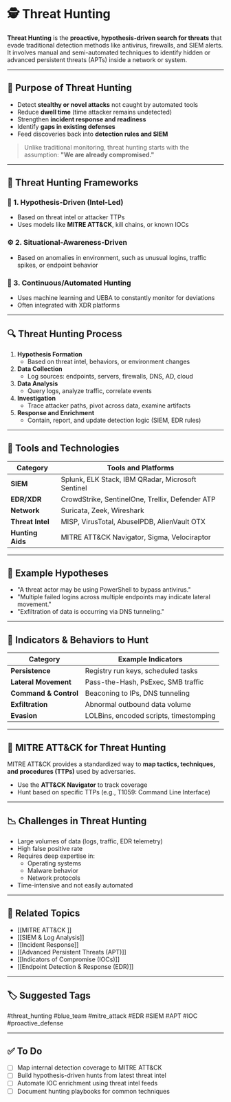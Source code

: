 # 🕵️ Threat Hunting

**Threat Hunting** is the **proactive, hypothesis-driven search for threats** that evade traditional detection methods like antivirus, firewalls, and SIEM alerts. It involves manual and semi-automated techniques to identify hidden or advanced persistent threats (APTs) inside a network or system.

---

## 🎯 Purpose of Threat Hunting

- Detect **stealthy or novel attacks** not caught by automated tools
- Reduce **dwell time** (time attacker remains undetected)
- Strengthen **incident response and readiness**
- Identify **gaps in existing defenses**
- Feed discoveries back into **detection rules and SIEM**

> Unlike traditional monitoring, threat hunting starts with the assumption: **"We are already compromised."**

---

## 🧱 Threat Hunting Frameworks

### 🧠 1. Hypothesis-Driven (Intel-Led)
- Based on threat intel or attacker TTPs
- Uses models like **MITRE ATT&CK**, kill chains, or known IOCs

### ⚙️ 2. Situational-Awareness-Driven
- Based on anomalies in environment, such as unusual logins, traffic spikes, or endpoint behavior

### 🔁 3. Continuous/Automated Hunting
- Uses machine learning and UEBA to constantly monitor for deviations
- Often integrated with XDR platforms

---

## 🔍 Threat Hunting Process

1. **Hypothesis Formation**
   - Based on threat intel, behaviors, or environment changes
2. **Data Collection**
   - Log sources: endpoints, servers, firewalls, DNS, AD, cloud
3. **Data Analysis**
   - Query logs, analyze traffic, correlate events
4. **Investigation**
   - Trace attacker paths, pivot across data, examine artifacts
5. **Response and Enrichment**
   - Contain, report, and update detection logic (SIEM, EDR rules)

---

## 🧰 Tools and Technologies

| Category       | Tools and Platforms                          |
|----------------|-----------------------------------------------|
| **SIEM**       | Splunk, ELK Stack, IBM QRadar, Microsoft Sentinel |
| **EDR/XDR**    | CrowdStrike, SentinelOne, Trellix, Defender ATP |
| **Network**    | Suricata, Zeek, Wireshark                     |
| **Threat Intel**| MISP, VirusTotal, AbuseIPDB, AlienVault OTX   |
| **Hunting Aids**| MITRE ATT&CK Navigator, Sigma, Velociraptor   |

---

## 📘 Example Hypotheses

- "A threat actor may be using PowerShell to bypass antivirus."
- "Multiple failed logins across multiple endpoints may indicate lateral movement."
- "Exfiltration of data is occurring via DNS tunneling."

---

## 🔐 Indicators & Behaviors to Hunt

| Category         | Example Indicators                          |
|------------------|---------------------------------------------|
| **Persistence**  | Registry run keys, scheduled tasks          |
| **Lateral Movement** | Pass-the-Hash, PsExec, SMB traffic        |
| **Command & Control** | Beaconing to IPs, DNS tunneling          |
| **Exfiltration** | Abnormal outbound data volume               |
| **Evasion**      | LOLBins, encoded scripts, timestomping      |

---

## 🧠 MITRE ATT&CK for Threat Hunting

MITRE ATT&CK provides a standardized way to **map tactics, techniques, and procedures (TTPs)** used by adversaries.

- Use the **ATT&CK Navigator** to track coverage
- Hunt based on specific TTPs (e.g., T1059: Command Line Interface)

---

## 📉 Challenges in Threat Hunting

- Large volumes of data (logs, traffic, EDR telemetry)
- High false positive rate
- Requires deep expertise in:
  - Operating systems
  - Malware behavior
  - Network protocols
- Time-intensive and not easily automated

---

## 🔗 Related Topics

- [[MITRE ATT&CK ]]
- [[SIEM & Log Analysis]]
- [[Incident Response]]
- [[Advanced Persistent Threats (APT)]]
- [[Indicators of Compromise (IOCs)]]
- [[Endpoint Detection & Response (EDR)]]

---

## 🏷 Suggested Tags

#threat_hunting #blue_team #mitre_attack #EDR #SIEM #APT #IOC #proactive_defense

---

## ✅ To Do

- [ ] Map internal detection coverage to MITRE ATT&CK
- [ ] Build hypothesis-driven hunts from latest threat intel
- [ ] Automate IOC enrichment using threat intel feeds
- [ ] Document hunting playbooks for common techniques
